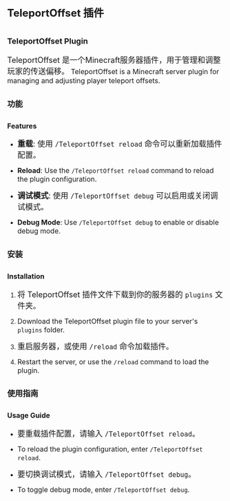 # <font size="5">TeleportOffset 插件</font>
# <font size="4">TeleportOffset Plugin</font>

<font size="4">TeleportOffset 是一个Minecraft服务器插件，用于管理和调整玩家的传送偏移。</font>
<font size="3">TeleportOffset is a Minecraft server plugin for managing and adjusting player teleport offsets.</font>

## <font size="4">功能</font>
## <font size="3">Features</font>

- <font size="4">**重载**: 使用 `/TeleportOffset reload` 命令可以重新加载插件配置。</font>
- <font size="3">**Reload**: Use the `/TeleportOffset reload` command to reload the plugin configuration.</font>

- <font size="4">**调试模式**: 使用 `/TeleportOffset debug` 可以启用或关闭调试模式。</font>
- <font size="3">**Debug Mode**: Use `/TeleportOffset debug` to enable or disable debug mode.</font>

## <font size="4">安装</font>
## <font size="3">Installation</font>

1. <font size="4">将 TeleportOffset 插件文件下载到你的服务器的 `plugins` 文件夹。</font>
1. <font size="3">Download the TeleportOffset plugin file to your server's `plugins` folder.</font>

2. <font size="4">重启服务器，或使用 `/reload` 命令加载插件。</font>
2. <font size="3">Restart the server, or use the `/reload` command to load the plugin.</font>

## <font size="4">使用指南</font>
## <font size="3">Usage Guide</font>

- <font size="4">要重载插件配置，请输入 `/TeleportOffset reload`。</font>
- <font size="3">To reload the plugin configuration, enter `/TeleportOffset reload`.</font>

- <font size="4">要切换调试模式，请输入 `/TeleportOffset debug`。</font>
- <font size="3">To toggle debug mode, enter `/TeleportOffset debug`.</font>
